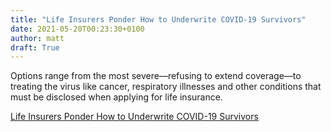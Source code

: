 ```yaml
---
title: "Life Insurers Ponder How to Underwrite COVID-19 Survivors"
date: 2021-05-20T00:23:30+0100
author: matt
draft: True
---
```

Options range from the most severe—refusing to extend coverage—to treating the virus like cancer, respiratory illnesses and other conditions that must be disclosed when applying for life insurance.

[ Life Insurers Ponder How to Underwrite COVID-19 Survivors ]( http://news.ambest.com/articlecontent.aspx?refnum=307754&amp;altsrc=43&amp;_ga=2.125625610.1246278590.1621115271-925107162.1618593816 )
